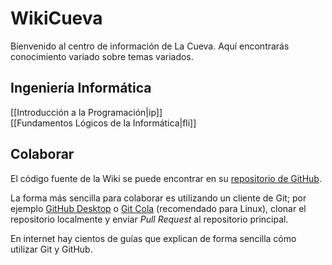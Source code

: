 # WikiCueva

Bienvenido al centro de información de La Cueva. Aquí encontrarás conocimiento variado sobre temas variados.

## Ingeniería Informática

[[Introducción a la Programación|ip]]  
[[Fundamentos Lógicos de la Informática|fli]]

## Colaborar

El código fuente de la Wiki se puede encontrar en su [repositorio de GitHub](https://github.com/PabloClon/wikicueva).

La forma más sencilla para colaborar es utilizando un cliente de Git; por ejemplo [GitHub Desktop](https://desktop.github.com/) o [Git Cola](https://git-cola.github.io/) (recomendado para Linux), clonar el repositorio localmente y enviar *Pull Request* al repositorio principal.

En internet hay cientos de guías que explican de forma sencilla cómo utilizar Git y GitHub.